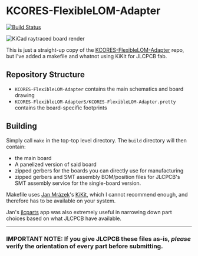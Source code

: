 # KCORES-FlexibleLOM-Adapter
[![Build Status](https://travis-ci.com/neg2led/hpe-flexlom.svg?branch=master)](https://travis-ci.com/neg2led/hpe-flexlom)

![KiCad raytraced board render](KCORES-FlexibleLOM-Adapter/KCORES-FlexibleLOM-Adapter.png)

This is just a straight-up copy of the [KCORES-FlexibleLOM-Adapter](https://github.com/KCORES/KCORES-FlexibleLOM-Adapter) repo, but I've added a makefile and whatnot using KiKit for JLCPCB fab.

## Repository Structure
- `KCORES-FlexibleLOM-Adapter` contains the main schematics and board drawing
- `KCORES-FlexibleLOM-AdapterS/KCORES-FlexibleLOM-Adapter.pretty` contains the board-specific footprints

## Building
Simply call `make` in the top-top level directory. The `build` directory will then contain:

- the main board
- A panelized version of said board
- zipped gerbers for the boards you can directly use for manufacturing
- zipped gerbers and SMT assembly BOM/position files for JLCPCB's SMT assembly service for the single-board version.

Makefile uses [Jan Mrázek](https://github.com/yaqwsx)'s [KiKit](https://github.com/yaqwsx/KiKit), which I cannot recommend enough, and therefore has to be available on your system.

Jan's [jlcparts](https://yaqwsx.github.io/jlcparts/) app was also extremely useful in narrowing down part choices based on what JLCPCB have available.

-----
### **IMPORTANT NOTE:** If you give JLCPCB these files as-is, *please* verify the orientation of every part before submitting.

